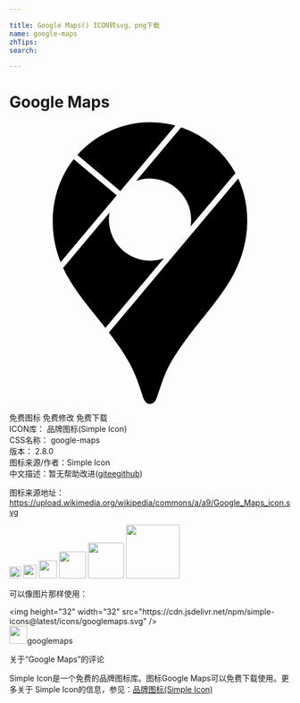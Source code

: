 ```yaml
---

title: Google Maps() ICON转svg、png下载
name: google-maps
zhTips: 
search: 

---
```


# Google Maps  <small style="font-size: 60%;font-weight: 100"></small>

<div id="svg" class="svg-wrap">
<svg role="img" viewBox="0 0 24 24" xmlns="http://www.w3.org/2000/svg"><title>Google Maps icon</title><path d="M19.527 4.799c1.212 2.608.937 5.678-.405 8.173-1.101 2.047-2.744 3.74-4.098 5.614-.619.858-1.244 1.75-1.669 2.727-.141.325-.263.658-.383.992-.121.333-.224.673-.34 1.008-.109.314-.236.684-.627.687h-.007c-.466-.001-.579-.53-.695-.887-.284-.874-.581-1.713-1.019-2.525-.51-.944-1.145-1.817-1.79-2.671L19.527 4.799zM8.545 7.705l-3.959 4.707c.724 1.54 1.821 2.863 2.871 4.18.247.31.494.622.737.936l4.984-5.925-.029.01c-1.741.601-3.691-.291-4.392-1.987a3.377 3.377 0 0 1-.209-.716c-.063-.437-.077-.761-.004-1.198l.001-.007zM5.492 3.149l-.003.004c-1.947 2.466-2.281 5.88-1.117 8.77l4.785-5.689-.058-.05-3.607-3.035zM14.661.436l-3.838 4.563a.295.295 0 0 1 .027-.01c1.6-.551 3.403.15 4.22 1.626.176.319.323.683.377 1.045.068.446.085.773.012 1.22l-.003.016 3.836-4.561A8.382 8.382 0 0 0 14.67.439l-.009-.003zM9.466 5.868L14.162.285l-.047-.012A8.31 8.31 0 0 0 11.986 0a8.439 8.439 0 0 0-6.169 2.766l-.016.018 3.665 3.084z"/></svg>
</div>
<detail full-name='google-maps'></detail>

<div class="detail-page">
<p>
<span><span class="badge-success badge">免费图标</span> <span class="badge-success badge">免费修改</span>  <span class="badge-success badge">免费下载</span> </span>
<br/>
<span>
ICON库：
<span class="badge-secondary badge">品牌图标(Simple Icon)</span> 
</span>
<br/>
<span>
CSS名称：
<span class="badge-secondary badge">google-maps</span> 
</span>

<br/>
<span>
版本：
<span class="badge-secondary badge">2.8.0</span> 
</span>
<br/>
<span>图标来源/作者：<span class="badge-light badge">Simple Icon</span></span> 
<br/>
<span class="zh-detail">中文描述：暂无<span class="help-link"><span>帮助改进</span>(<a href="https://gitee.com/liuwave/icon-helper/edit/master/json/brands/google-maps.json" target="_blank" rel="noopener noreferrer">gitee</a><a href="https://github.com/liuwave/icon-helper/edit/master/json/brands/google-maps.json" target="_blank" rel="noopener noreferrer">github</a></span>)</span><br/>
</p>
</div><div class="description description alert alert-light"><p>图标来源地址：<a href="https://upload.wikimedia.org/wikipedia/commons/a/a9/Google_Maps_icon.svg" target="_blank" rel="noopener noreferrer">https://upload.wikimedia.org/wikipedia/commons/a/a9/Google_Maps_icon.svg</a></p></div>
<div class="alert alert-dark">
<img height="21" width="21" src="https://cdn.jsdelivr.net/npm/simple-icons@latest/icons/googlemaps.svg" />
<img height="24" width="24" src="https://cdn.jsdelivr.net/npm/simple-icons@latest/icons/googlemaps.svg" />
<img height="32" width="32" src="https://cdn.jsdelivr.net/npm/simple-icons@latest/icons/googlemaps.svg" />
<img height="48" width="48" src="https://cdn.jsdelivr.net/npm/simple-icons@latest/icons/googlemaps.svg" />
<img height="64" width="64" src="https://cdn.jsdelivr.net/npm/simple-icons@latest/icons/googlemaps.svg" />
<img height="96" width="96" src="https://cdn.jsdelivr.net/npm/simple-icons@latest/icons/googlemaps.svg" />

</div>
<div>
  <p>可以像图片那样使用：    
  </p>
  <div class="alert alert-primary" style="font-size: 14px">
    &lt;img height="32" width="32" src="https://cdn.jsdelivr.net/npm/simple-icons@latest/icons/googlemaps.svg" /&gt;
    <copy-btn content='<img height="32" width="32" src="https://cdn.jsdelivr.net/npm/simple-icons@latest/icons/googlemaps.svg" />'></copy-btn>
  </div>
  <div class="alert alert-secondary">
    <img height="32" width="32" src="https://cdn.jsdelivr.net/npm/simple-icons@latest/icons/googlemaps.svg" />googlemaps
    <copy-btn content="googlemaps" btn-title="复制图标名称"></copy-btn>
  </div>
</div>

<Vssue title="关于“Google Maps”的评论" >关于“Google Maps”的评论</Vssue>


<div><p>Simple Icon是一个免费的品牌图标库。图标Google Maps可以免费下载使用。更多关于  Simple Icon的信息，参见：<a target="_blank" href="https://iconhelper.cn/brands.html">品牌图标(Simple Icon)</a>
</p></div>

